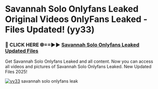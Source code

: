 # Savannah Solo Onlyfans Leaked Original Videos 0nlyFans Leaked - Files Updated! (yy33)

<h3>🔴 CLICK HERE 🌐==►► <a href="https://best4dudes.click/HH4t6V" rel="nofollow">Savannah Solo Onlyfans Leaked Updated Files</a></h3>

Get Savannah Solo Onlyfans Leaked and all content. Now you can access all videos and pictures of Savannah Solo Onlyfans Leaked. New Updated Files 2025!

[![yy33](https://github.com/user-attachments/assets/8c521d6e-e6e3-4a75-9320-d58ab9d79d5b)](https://best4dudes.click/HH4t6V)
savannah solo onlyfans leak